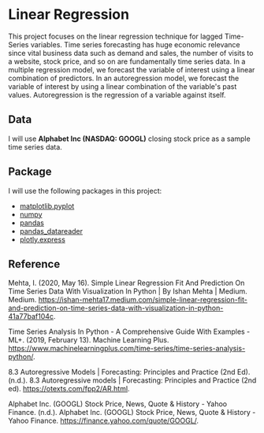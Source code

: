 # Linear Regression
This project focuses on the linear regression technique for lagged Time-Series variables. Time series forecasting has huge economic relevance since vital business data such as demand and sales, the number of visits to a website, stock price, and so on are fundamentally time series data. In a multiple regression model, we forecast the variable of interest using a linear combination of predictors. In an autoregression model, we forecast the variable of interest by using a linear combination of the variable's past values. Autoregression is the regression of a variable against itself.

## Data
I will use **Alphabet Inc (NASDAQ: GOOGL)** closing stock price as a sample time series data.

## Package 
I will use the following packages in this project:
* [matplotlib.pyplot](https://matplotlib.org/stable/api/_as_gen/matplotlib.pyplot.html)
* [numpy](https://numpy.org)
* [pandas](https://pandas.pydata.org)
* [pandas_datareader](https://pandas-datareader.readthedocs.io/en/latest/)
* [plotly.express](https://plotly.com/python/plotly-express/)

## Reference

Mehta, I. (2020, May 16). Simple Linear Regression Fit And Prediction On Time Series Data With Visualization In Python | By Ishan Mehta | Medium. Medium. https://ishan-mehta17.medium.com/simple-linear-regression-fit-and-prediction-on-time-series-data-with-visualization-in-python-41a77baf104c.

Time Series Analysis In Python - A Comprehensive Guide With Examples - ML+. (2019, February 13). Machine Learning Plus. https://www.machinelearningplus.com/time-series/time-series-analysis-python/.

8.3 Autoregressive Models | Forecasting: Principles and Practice (2nd Ed). (n.d.). 8.3 Autoregressive models | Forecasting: Principles and Practice (2nd ed). https://otexts.com/fpp2/AR.html.

Alphabet Inc. (GOOGL) Stock Price, News, Quote & History - Yahoo Finance. (n.d.). Alphabet Inc. (GOOGL) Stock Price, News, Quote & History - Yahoo Finance. https://finance.yahoo.com/quote/GOOGL/.
